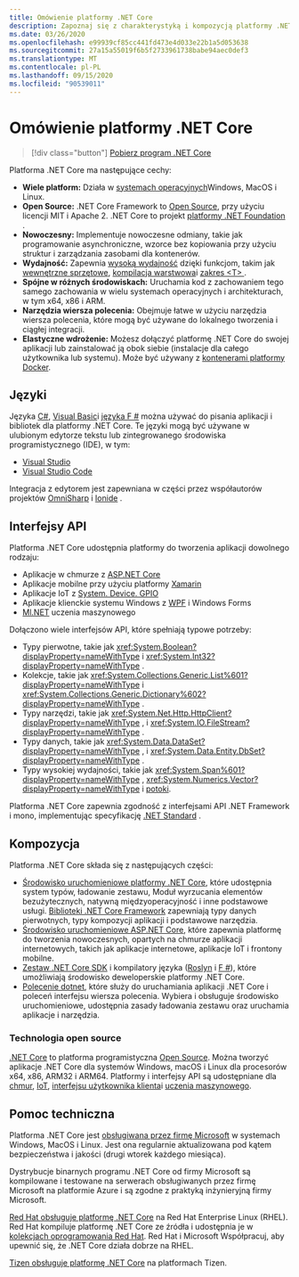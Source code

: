 ```yaml
---
title: Omówienie platformy .NET Core
description: Zapoznaj się z charakterystyką i kompozycją platformy .NET Core i porównaj ją z innymi implementacjami platformy .NET.
ms.date: 03/26/2020
ms.openlocfilehash: e99939cf85cc441fd473e4d033e22b1a5d053638
ms.sourcegitcommit: 27a15a55019f6b5f2733961738babe94aec0def3
ms.translationtype: MT
ms.contentlocale: pl-PL
ms.lasthandoff: 09/15/2020
ms.locfileid: "90539011"
---
```

# <a name="net-core-overview"></a>Omówienie platformy .NET Core

> [!div class="button"]
> [Pobierz program .NET Core](https://dotnet.microsoft.com/download)

Platforma .NET Core ma następujące cechy:

- **Wiele platform:** Działa w [systemach operacyjnych](https://github.com/dotnet/core/blob/master/os-lifecycle-policy.md)Windows, MacOS i Linux.
- **Open Source:** .NET Core Framework to [Open Source](https://github.com/dotnet/core), przy użyciu licencji MIT i Apache 2. .NET Core to projekt [platformy .NET Foundation](https://dotnetfoundation.org/) .
- **Nowoczesny:** Implementuje nowoczesne odmiany, takie jak programowanie asynchroniczne, wzorce bez kopiowania przy użyciu struktur i zarządzania zasobami dla kontenerów.
- **Wydajność:**  Zapewnia [wysoką wydajność](https://devblogs.microsoft.com/dotnet/performance-improvements-in-net-core-3-0/) dzięki funkcjom, takim jak [wewnętrzne sprzętowe](https://devblogs.microsoft.com/dotnet/hardware-intrinsics-in-net-core/), [kompilacja warstwowa](https://github.com/dotnet/coreclr/blob/master/Documentation/design-docs/tiered-compilation.md)i [zakres \<T> ](../standard/memory-and-spans/index.md).
- **Spójne w różnych środowiskach:** Uruchamia kod z zachowaniem tego samego zachowania w wielu systemach operacyjnych i architekturach, w tym x64, x86 i ARM.
- **Narzędzia wiersza polecenia:**  Obejmuje łatwe w użyciu narzędzia wiersza polecenia, które mogą być używane do lokalnego tworzenia i ciągłej integracji.
- **Elastyczne wdrożenie:** Możesz dołączyć platformę .NET Core do swojej aplikacji lub zainstalować ją obok siebie (instalacje dla całego użytkownika lub systemu). Może być używany z [kontenerami platformy Docker](docker/introduction.md).

## <a name="languages"></a>Języki

Języka [C#](../csharp/index.yml), [Visual Basic](../visual-basic/index.yml)i [języka F #](../fsharp/index.yml) można używać do pisania aplikacji i bibliotek dla platformy .NET Core. Te języki mogą być używane w ulubionym edytorze tekstu lub zintegrowanego środowiska programistycznego (IDE), w tym:

- [Visual Studio](https://visualstudio.microsoft.com/vs/?utm_medium=microsoft&utm_source=docs.microsoft.com&utm_campaign=inline+link)
- [Visual Studio Code](https://code.visualstudio.com/download)

Integracja z edytorem jest zapewniana w części przez współautorów projektów [OmniSharp](https://www.omnisharp.net/) i [Ionide](https://ionide.io) .

## <a name="apis"></a>Interfejsy API

Platforma .NET Core udostępnia platformy do tworzenia aplikacji dowolnego rodzaju:

* Aplikacje w chmurze z [ASP.NET Core](/aspnet/core/)
* Aplikacje mobilne przy użyciu platformy [Xamarin](/xamarin)
* Aplikacje IoT z [System. Device. GPIO](/archive/msdn-magazine/2019/august/net-core-cross-platform-iot-programming-with-net-core-3-0)
* Aplikacje klienckie systemu Windows z [WPF](../desktop-wpf/overview/index.md) i Windows Forms
* [Ml.NET](../machine-learning/index.yml) uczenia maszynowego

Dołączono wiele interfejsów API, które spełniają typowe potrzeby:

- Typy pierwotne, takie jak <xref:System.Boolean?displayProperty=nameWithType> i <xref:System.Int32?displayProperty=nameWithType> .
- Kolekcje, takie jak <xref:System.Collections.Generic.List%601?displayProperty=nameWithType> i <xref:System.Collections.Generic.Dictionary%602?displayProperty=nameWithType> .
- Typy narzędzi, takie jak <xref:System.Net.Http.HttpClient?displayProperty=nameWithType> , i <xref:System.IO.FileStream?displayProperty=nameWithType> .
- Typy danych, takie jak <xref:System.Data.DataSet?displayProperty=nameWithType> , i <xref:System.Data.Entity.DbSet?displayProperty=nameWithType> .
- Typy wysokiej wydajności, takie jak <xref:System.Span%601?displayProperty=nameWithType> , <xref:System.Numerics.Vector?displayProperty=nameWithType> i [potoki](../standard/io/pipelines.md).

Platforma .NET Core zapewnia zgodność z interfejsami API .NET Framework i mono, implementując specyfikację [.NET Standard](../standard/net-standard.md) .

## <a name="composition"></a>Kompozycja

Platforma .NET Core składa się z następujących części:

- [Środowisko uruchomieniowe platformy .NET Core](https://github.com/dotnet/runtime/tree/master/src/coreclr), które udostępnia system typów, ładowanie zestawu, Moduł wyrzucania elementów bezużytecznych, natywną międzyoperacyjność i inne podstawowe usługi. [Biblioteki .NET Core Framework](https://github.com/dotnet/runtime/tree/master/src/libraries) zapewniają typy danych pierwotnych, typy kompozycji aplikacji i podstawowe narzędzia.
- [Środowisko uruchomieniowe ASP.NET Core](https://github.com/dotnet/aspnetcore), które zapewnia platformę do tworzenia nowoczesnych, opartych na chmurze aplikacji internetowych, takich jak aplikacje internetowe, aplikacje IoT i frontony mobilne.
- [Zestaw .NET Core SDK](https://github.com/dotnet/sdk) i kompilatory języka ([Roslyn](https://github.com/dotnet/roslyn) i [F #](https://github.com/microsoft/visualfsharp)), które umożliwiają środowisko deweloperskie platformy .NET Core.
- [Polecenie dotnet](./tools/dotnet.md), które służy do uruchamiania aplikacji .NET Core i poleceń interfejsu wiersza polecenia. Wybiera i obsługuje środowisko uruchomieniowe, udostępnia zasady ładowania zestawu oraz uruchamia aplikacje i narzędzia.

### <a name="open-source"></a>Technologia open source

[.NET Core](about.md) to platforma programistyczna [Open Source](https://github.com/dotnet/runtime/blob/master/LICENSE.TXT). Można tworzyć aplikacje .NET Core dla systemów Windows, macOS i Linux dla procesorów x64, x86, ARM32 i ARM64. Platformy i interfejsy API są udostępniane dla [chmur](/aspnet/core/), [IoT](/archive/msdn-magazine/2019/august/net-core-cross-platform-iot-programming-with-net-core-3-0), [interfejsu użytkownika klienta](../desktop-wpf/overview/index.md)i [uczenia maszynowego](../machine-learning/index.yml).

## <a name="support"></a>Pomoc techniczna

Platforma .NET Core jest [obsługiwana przez firmę Microsoft](https://dotnet.microsoft.com/platform/support/policy) w systemach Windows, MacOS i Linux. Jest ona regularnie aktualizowana pod kątem bezpieczeństwa i jakości (drugi wtorek każdego miesiąca).

Dystrybucje binarnych programu .NET Core od firmy Microsoft są kompilowane i testowane na serwerach obsługiwanych przez firmę Microsoft na platformie Azure i są zgodne z praktyką inżynieryjną firmy Microsoft.

[Red Hat obsługuje platformę .NET Core](https://developers.redhat.com/topics/dotnet/) na Red Hat Enterprise Linux (RHEL). Red Hat kompiluje platformę .NET Core ze źródła i udostępnia je w [kolekcjach oprogramowania Red Hat](https://developers.redhat.com/products/softwarecollections/overview/). Red Hat i Microsoft Współpracuj, aby upewnić się, że .NET Core działa dobrze na RHEL.

[Tizen obsługuje platformę .NET Core](https://developer.tizen.org/development/training/.net-application) na platformach Tizen.
